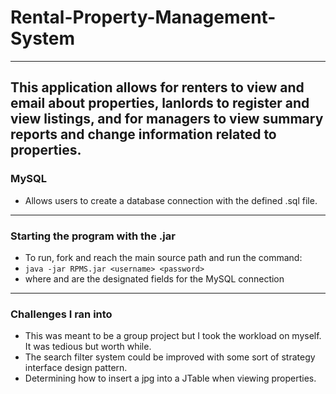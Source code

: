 # Rental-Property-Management-System
---
This application allows for renters to view and email about properties, lanlords to register and view listings, and for managers to view summary reports and change information related to properties.
---
### MySQL
- Allows users to create a database connection with the defined .sql file.
---
### Starting the program with the .jar
- To run, fork and reach the main source path and run the command:
- `java -jar RPMS.jar <username> <password>`
- where <username> and <password> are the designated fields for the MySQL connection
---
### Challenges I ran into
- This was meant to be a group project but I took the workload on myself. It was tedious but worth while.
- The search filter system could be improved with some sort of strategy interface design pattern.
- Determining how to insert a jpg into a JTable when viewing properties.

